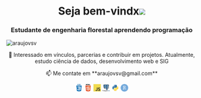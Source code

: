 <h1 align="center">Seja bem-vindx<img src="https://raw.githubusercontent.com/kaueMarques/kaueMarques/master/hi.gif" width="30px"></h1>
<h3 align="center">Estudante de engenharia florestal aprendendo programação</h3>
<p align="left"> <img src="https://komarev.com/ghpvc/?username=araujovsv" alt="araujovsv" /> </p>

<p align="center">🌱 Interessado em vínculos, parcerias e contribuir em projetos. Atualmente, estudo ciência de dados, desenvolvimento web e SIG</p>

<p align="center">📫 Me contate em **araujovsv@gmail.com**</p>

<p align="center">
<img src="https://raw.githubusercontent.com/devicons/devicon/master/icons/css3/css3-plain-wordmark.svg" alt="css3"  width="20" height="20"/>
<img src="https://raw.githubusercontent.com/devicons/devicon/master/icons/html5/html5-original-wordmark.svg" alt="html5"  width="20" height="20"/>
<img src="https://raw.githubusercontent.com/devicons/devicon/master/icons/javascript/javascript-original.svg" alt="javascript" width="20" height="20"/>
<img src="https://raw.githubusercontent.com/devicons/devicon/master/icons/postgresql/postgresql-original-wordmark.svg" alt="postgresql" width="20" height="20"/>
<img src="https://github.com/devicons/devicon/blob/master/icons/python/python-original.svg" alt="python" width="20" height="20"/>
<img src="https://github.com/devicons/devicon/blob/master/icons/rstudio/rstudio-original.svg" alt="rstudio" width="20" height="20"/>
</p>

